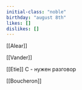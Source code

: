 ```yaml
---
initial-class: "noble" 
birthday: "august 8th" 
likes: [] 
dislikes: []
---
```


[[Alear]]

[[Vander]]

[[Etie]] C - нужен разговор

[[Boucheron]]

